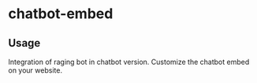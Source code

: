 # chatbot-embed

## Usage

Integration of raging bot in chatbot version.
Customize the chatbot embed on your website.
